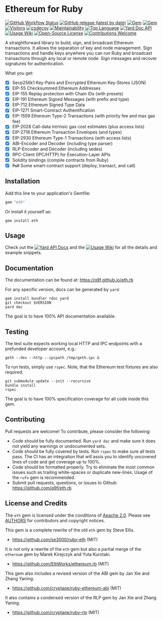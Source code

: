 <!--
# @markup markdown
# @title Ethereum for Ruby
# @author Afri Schoedon
-->

# Ethereum for Ruby

[![GitHub Workflow Status](https://img.shields.io/github/actions/workflow/status/q9f/eth.rb/spec.yml?branch=main)](https://github.com/q9f/eth.rb/actions)
[![GitHub release (latest by date)](https://img.shields.io/github/v/release/q9f/eth.rb)](https://github.com/q9f/eth.rb/releases)
[![Gem](https://img.shields.io/gem/v/eth)](https://rubygems.org/gems/eth)
[![Gem](https://img.shields.io/gem/dt/eth)](https://rubygems.org/gems/eth)
[![Visitors](https://hits.seeyoufarm.com/api/count/incr/badge.svg?url=https%3A%2F%2Fgithub.com%2Fq9f%2Feth.rb&count_bg=%2379C83D&title_bg=%23555555&icon=rubygems.svg&icon_color=%23FF0000&title=visitors&edge_flat=false)](https://hits.seeyoufarm.com)
[![codecov](https://codecov.io/gh/q9f/eth.rb/branch/main/graph/badge.svg?token=IK7USBPBZY)](https://codecov.io/gh/q9f/eth.rb)
[![Maintainability](https://api.codeclimate.com/v1/badges/469e6f66425198ad7614/maintainability)](https://codeclimate.com/github/q9f/eth.rb/maintainability)
[![Top Language](https://img.shields.io/github/languages/top/q9f/eth.rb?color=red)](https://github.com/q9f/eth.rb/pulse)
[![Yard Doc API](https://img.shields.io/badge/documentation-API-blue)](https://q9f.github.io/eth.rb)
[![Usage Wiki](https://img.shields.io/badge/usage-WIKI-blue)](https://github.com/q9f/eth.rb/wiki)
[![Open-Source License](https://img.shields.io/github/license/q9f/eth.rb)](LICENSE)
[![Contributions Welcome](https://img.shields.io/badge/contributions-welcome-brightgreen.svg?style=flat)](https://github.com/q9f/eth.rb/issues)

A straightforward library to build, sign, and broadcast Ethereum transactions. It allows the separation of key and node management. Sign transactions and handle keys anywhere you can run Ruby and broadcast transactions through any local or remote node. Sign messages and recover signatures for authentication.

What you get:
- [x] Secp256k1 Key-Pairs and Encrypted Ethereum Key-Stores (JSON)
- [x] EIP-55 Checksummed Ethereum Addresses
- [x] EIP-155 Replay protection with Chain IDs (with presets)
- [x] EIP-191 Ethereum Signed Messages (with prefix and type)
- [x] EIP-712 Ethereum Signed Type Data
- [x] EIP-1271 Smart-Contract Authentification
- [x] EIP-1559 Ethereum Type-2 Transactions (with priority fee and max gas fee)
- [x] EIP-2028 Call-data intrinsic gas cost estimates (plus access lists)
- [x] EIP-2718 Ethereum Transaction Envelopes (and types)
- [x] EIP-2930 Ethereum Type-1 Transactions (with access lists)
- [x] ABI-Encoder and Decoder (including type parser)
- [x] RLP-Encoder and Decoder (including sedes)
- [x] RPC-Client (IPC/HTTP) for Execution-Layer APIs
- [x] Solidity bindings (compile contracts from Ruby)
- [x] ~~Full~~ Some smart-contract support (deploy, transact, and call)

## Installation
Add this line to your application's Gemfile:

```ruby
gem "eth"
```

Or install it yourself as:

```shell
gem install eth
```

## Usage
Check out the
[![Yard API Docs](https://img.shields.io/badge/documentation-API-blue)](https://q9f.github.io/eth.rb)
and the
[![Usage Wiki](https://img.shields.io/badge/usage-WIKI-blue)](https://github.com/q9f/eth.rb/wiki)
for all the details and example snippets.

## Documentation
The documentation can be found at: https://q9f.github.io/eth.rb

For any specific version, docs can be generated by `yard`:

```shell
gem install bundler rdoc yard
git checkout $VERSION
yard doc
```

The goal is to have 100% API documentation available.

## Testing
The test suite expects working local HTTP and IPC endpoints with a prefunded developer account, e.g.:

```shell
geth --dev --http --ipcpath /tmp/geth.ipc &
```

To run tests, simply use `rspec`. Note, that the Ethereum test fixtures are also required.

```shell
git submodule update --init --recursive
bundle install
rspec
```

The goal is to have 100% specification coverage for all code inside this gem.

## Contributing
Pull requests are welcome! To contribute, please consider the following:
* Code should be fully documented. Run `yard doc` and make sure it does not yield any warnings or undocumented sets.
* Code should be fully covered by tests. Run `rspec` to make sure all tests pass. The CI has an integration that will assis you to identify uncovered lines of code and get coverage up to 100%.
* Code should be formatted properly. Try to eliminate the most common issues such as trailing white-spaces or duplicate new-lines. Usage of the `rufo` gem is recommended.
* Submit pull requests, questions, or issues to Github: <https://github.com/q9f/eth.rb>

## License and Credits
The `eth` gem is licensed under the conditions of [Apache 2.0](./LICENSE.txt). Please see [AUTHORS](./AUTHORS.txt) for contributors and copyright notices.

This gem is a complete rewrite of the old `eth` gem by Steve Ellis.
* <https://github.com/se3000/ruby-eth> (MIT)

It is not only a rewrite of the `eth` gem but also a partial merge of the `ethereum` gem by Marek Kirejczyk and Yuta Kurotaki.
* <https://github.com/EthWorks/ethereum.rb> (MIT)

This gem also includes a revised version of the ABI gem by Jan Xie and Zhang Yaning.
* <https://github.com/cryptape/ruby-ethereum-abi> (MIT)

It also contains a condensed version of the RLP gem by Jan Xie and Zhang Yaning.
* <https://github.com/cryptape/ruby-rlp> (MIT)
